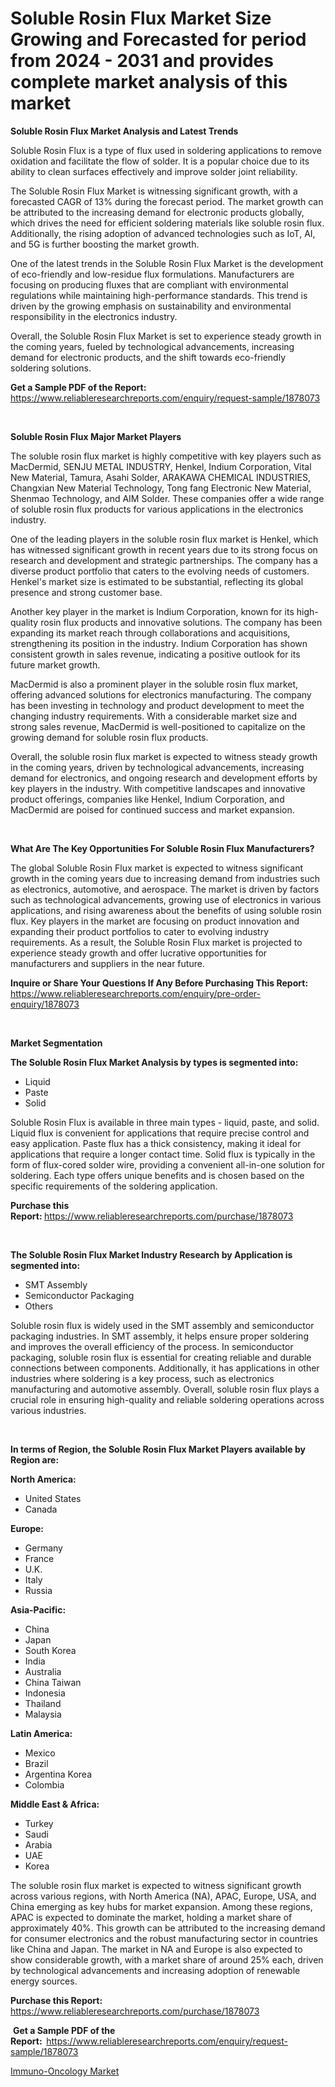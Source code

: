 <p><h1>Soluble Rosin Flux Market Size Growing and Forecasted for period from 2024 - 2031 and provides complete market analysis of this market</h1></p><p><strong>Soluble Rosin Flux Market Analysis and Latest Trends</strong></p>
<p><p>Soluble Rosin Flux is a type of flux used in soldering applications to remove oxidation and facilitate the flow of solder. It is a popular choice due to its ability to clean surfaces effectively and improve solder joint reliability.</p><p>The Soluble Rosin Flux Market is witnessing significant growth, with a forecasted CAGR of 13% during the forecast period. The market growth can be attributed to the increasing demand for electronic products globally, which drives the need for efficient soldering materials like soluble rosin flux. Additionally, the rising adoption of advanced technologies such as IoT, AI, and 5G is further boosting the market growth.</p><p>One of the latest trends in the Soluble Rosin Flux Market is the development of eco-friendly and low-residue flux formulations. Manufacturers are focusing on producing fluxes that are compliant with environmental regulations while maintaining high-performance standards. This trend is driven by the growing emphasis on sustainability and environmental responsibility in the electronics industry.</p><p>Overall, the Soluble Rosin Flux Market is set to experience steady growth in the coming years, fueled by technological advancements, increasing demand for electronic products, and the shift towards eco-friendly soldering solutions.</p></p>
<p><strong>Get a Sample PDF of the Report:&nbsp;</strong> <a href="https://www.reliableresearchreports.com/enquiry/request-sample/1878073">https://www.reliableresearchreports.com/enquiry/request-sample/1878073</a></p>
<p>&nbsp;</p>
<p><strong>Soluble Rosin Flux Major Market Players</strong></p>
<p><p>The soluble rosin flux market is highly competitive with key players such as MacDermid, SENJU METAL INDUSTRY, Henkel, Indium Corporation, Vital New Material, Tamura, Asahi Solder, ARAKAWA CHEMICAL INDUSTRIES, Changxian New Material Technology, Tong fang Electronic New Material, Shenmao Technology, and AIM Solder. These companies offer a wide range of soluble rosin flux products for various applications in the electronics industry.</p><p>One of the leading players in the soluble rosin flux market is Henkel, which has witnessed significant growth in recent years due to its strong focus on research and development and strategic partnerships. The company has a diverse product portfolio that caters to the evolving needs of customers. Henkel's market size is estimated to be substantial, reflecting its global presence and strong customer base.</p><p>Another key player in the market is Indium Corporation, known for its high-quality rosin flux products and innovative solutions. The company has been expanding its market reach through collaborations and acquisitions, strengthening its position in the industry. Indium Corporation has shown consistent growth in sales revenue, indicating a positive outlook for its future market growth.</p><p>MacDermid is also a prominent player in the soluble rosin flux market, offering advanced solutions for electronics manufacturing. The company has been investing in technology and product development to meet the changing industry requirements. With a considerable market size and strong sales revenue, MacDermid is well-positioned to capitalize on the growing demand for soluble rosin flux products.</p><p>Overall, the soluble rosin flux market is expected to witness steady growth in the coming years, driven by technological advancements, increasing demand for electronics, and ongoing research and development efforts by key players in the industry. With competitive landscapes and innovative product offerings, companies like Henkel, Indium Corporation, and MacDermid are poised for continued success and market expansion.</p></p>
<p>&nbsp;</p>
<p><strong>What Are The Key Opportunities For Soluble Rosin Flux Manufacturers?</strong></p>
<p><p>The global Soluble Rosin Flux market is expected to witness significant growth in the coming years due to increasing demand from industries such as electronics, automotive, and aerospace. The market is driven by factors such as technological advancements, growing use of electronics in various applications, and rising awareness about the benefits of using soluble rosin flux. Key players in the market are focusing on product innovation and expanding their product portfolios to cater to evolving industry requirements. As a result, the Soluble Rosin Flux market is projected to experience steady growth and offer lucrative opportunities for manufacturers and suppliers in the near future.</p></p>
<p><strong>Inquire or Share Your Questions If Any Before Purchasing This Report:</strong> <a href="https://www.reliableresearchreports.com/enquiry/pre-order-enquiry/1878073">https://www.reliableresearchreports.com/enquiry/pre-order-enquiry/1878073</a></p>
<p>&nbsp;</p>
<p><strong>Market Segmentation</strong></p>
<p><strong>The Soluble Rosin Flux Market Analysis by types is segmented into:</strong></p>
<p><ul><li>Liquid</li><li>Paste</li><li>Solid</li></ul></p>
<p><p>Soluble Rosin Flux is available in three main types - liquid, paste, and solid. Liquid flux is convenient for applications that require precise control and easy application. Paste flux has a thick consistency, making it ideal for applications that require a longer contact time. Solid flux is typically in the form of flux-cored solder wire, providing a convenient all-in-one solution for soldering. Each type offers unique benefits and is chosen based on the specific requirements of the soldering application.</p></p>
<p><strong>Purchase this Report:&nbsp;</strong><a href="https://www.reliableresearchreports.com/purchase/1878073">https://www.reliableresearchreports.com/purchase/1878073</a></p>
<p>&nbsp;</p>
<p><strong>The Soluble Rosin Flux Market Industry Research by Application is segmented into:</strong></p>
<p><ul><li>SMT Assembly</li><li>Semiconductor Packaging</li><li>Others</li></ul></p>
<p><p>Soluble rosin flux is widely used in the SMT assembly and semiconductor packaging industries. In SMT assembly, it helps ensure proper soldering and improves the overall efficiency of the process. In semiconductor packaging, soluble rosin flux is essential for creating reliable and durable connections between components. Additionally, it has applications in other industries where soldering is a key process, such as electronics manufacturing and automotive assembly. Overall, soluble rosin flux plays a crucial role in ensuring high-quality and reliable soldering operations across various industries.</p></p>
<p>&nbsp;</p>
<p><strong>In terms of Region, the Soluble Rosin Flux Market Players available by Region are:</strong></p>
<p>
    <p> <strong> North America: </strong>
        <ul>
            <li>United States</li>
            <li>Canada</li>
        </ul>
        </p> 
    <p> <strong> Europe: </strong>
        <ul>
            <li>Germany</li>
            <li>France</li>
            <li>U.K.</li>
            <li>Italy</li>
            <li>Russia</li>
        </ul>
        </p> 
    <p> <strong> Asia-Pacific: </strong>
        <ul>
            <li>China</li>
            <li>Japan</li>
            <li>South Korea</li>
            <li>India</li>
            <li>Australia</li>
            <li>China Taiwan</li>
            <li>Indonesia</li>
            <li>Thailand</li>
            <li>Malaysia</li>
        </ul>
        </p> 
    <p> <strong> Latin America: </strong>
        <ul>
            <li>Mexico</li>
            <li>Brazil</li>
            <li>Argentina Korea</li>
            <li>Colombia</li>
        </ul>
        </p> 
    <p> <strong> Middle East & Africa: </strong>
        <ul>
            <li>Turkey</li>
            <li>Saudi</li>
            <li>Arabia</li>
            <li>UAE</li>
            <li>Korea</li>
        </ul>
    </p>
    </p>
<p><p>The soluble rosin flux market is expected to witness significant growth across various regions, with North America (NA), APAC, Europe, USA, and China emerging as key hubs for market expansion. Among these regions, APAC is expected to dominate the market, holding a market share of approximately 40%. This growth can be attributed to the increasing demand for consumer electronics and the robust manufacturing sector in countries like China and Japan. The market in NA and Europe is also expected to show considerable growth, with a market share of around 25% each, driven by technological advancements and increasing adoption of renewable energy sources.</p></p>
<p><strong>Purchase this Report: </strong><a href="https://www.reliableresearchreports.com/purchase/1878073">https://www.reliableresearchreports.com/purchase/1878073</a></p>
<p>&nbsp;<strong>Get a Sample PDF of the Report:&nbsp;&nbsp;</strong><a href="https://www.reliableresearchreports.com/enquiry/request-sample/1878073">https://www.reliableresearchreports.com/enquiry/request-sample/1878073</a></p>
<p><strong></strong></p>
<p><p><a href="https://gamy-alyssum-396.notion.site/Insights-into-Immuno-Oncology-Market-Size-Analysing-Market-Share-Trends-and-Growth-from-2024-to-2-82f99d121368403dbda5677aeda8d213">Immuno-Oncology Market</a></p></p>